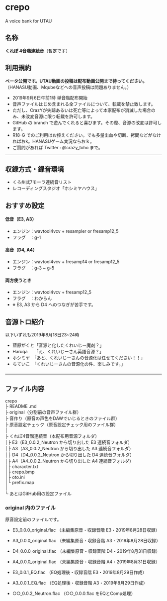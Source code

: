 # crepo

A voice bank for UTAU

## 名称

**くれぽ 4音階連続音**（暫定です）

## 利用規約

**ベータ公開です。UTAU動画の投稿は配布動画公開まで待ってください。**  
（HANASU動画、Mqubeなどへの音声投稿は問題ありません。）

-   2019年9月6日午前1時 単音階配布開始
-   音声ファイルはじめ含まれる全ファイルについて、転載を禁止致します。  
-   ただし、CrazYが失踪あるいは死亡等によって本家配布が消滅した場合のみ、未改変音源に限り転載を許可します。
-   GitHub の branch で遊んでくれると喜びます。その際、音源の改変は許可します。
-   R18-G でのご利用はお控えください。でも多量出血や切断、拷問などがなければおk。HANASUゲーム実況ならおｋ。
-   ご質問があれば Twitter : @crazy_toho まで。

* * *

## 収録方式・録音環境

-   くろ州式7モーラ連続音リスト
-   レコーディングスタジオ「ホシミヤハウス」

## おすすめ設定

#### 低音（E3, A3）

-   エンジン：wavtool4vcv + resampler or fresamp12_5
-   フラグ　：g-1

#### 高音（D4, A4）

-   エンジン：wavtool4vcv + fresamp14 or fresamp12_5
-   フラグ　：g-3 ~ g-5

#### 両方使うとき

-   エンジン：wavtool4vcv + fresamp12_5
-   フラグ　：わからん
-   ※ E3, A3 から D4 へのつなぎが苦手です。

## 音源トロ紹介

以下いずれも2019年8月18日23~24時

-   藍原がくと「音源と化したくれいじー魔剤？」
-   Haruqa　　「え、くれいじーさん英語音源？」
-   ホシミヤ　「あと、くれいじーさんの音源化は任せてください！！」
-   ちていこ　「くれいじーさんの音源化の件、楽しみです。」

###

* * *

## ファイル内容

crepo  
├ README .md  
├ original（分割前の音声ファイル群）  
├ 音作り（原音の声色をDAWでいじるときのファイル群）  
├ 原音設定チェック（原音設定チェック用のファイル群）  
│  
├ くれぽ4音階連続音（本配布用音源フォルダ）  
│├ E3（E3_0.0.2_Neutron から切り出した E3 連続音フォルダ）  
│├ A3（A3_0.0.2_Neutron から切り出した A3 連続音フォルダ）  
│├ D4（D4_0.0.2_Neutron から切り出した D4 連続音フォルダ）  
│├ A4（A4_0.0.2_Neutron から切り出した A4 連続音フォルダ）  
│├ character.txt  
│├ crepo.bmp  
│├ oto.ini  
│└ prefix.map  
│  
└ あとはGitHub用の設定ファイル

### original 内のファイル

原音設定前のファイルです。

-   E3_0.0.0_original.flac    （未編集原音・収録音階 E3・2019年8月28日収録）

-   A3_0.0.0_original.flac    （未編集原音・収録音階 A3・2019年8月28日収録）

-   D4_0.0.0_original.flac    （未編集原音・収録音階 D4・2019年8月31日収録）

-   A4_0.0.0_original.flac    （未編集原音・収録音階 A4・2019年8月31日収録）

-   E3_0.0.1_EQ.flac    （EQ処理後・収録音階 E3・2019年8月29日作成）

-   A3_0.0.1_EQ.flac    （EQ処理後・収録音階 A3・2019年8月29日作成）

-   ○○_0.0.2_Neutron.flac   （○○_0.0.0.flac をEQとComp処理）
